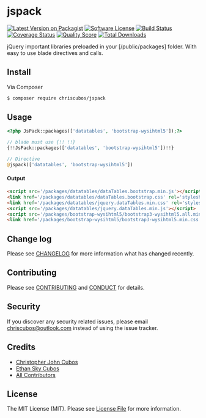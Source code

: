 # jspack

[![Latest Version on Packagist][ico-version]][link-packagist]
[![Software License][ico-license]](LICENSE.md)
[![Build Status][ico-travis]][link-travis]
[![Coverage Status][ico-scrutinizer]][link-scrutinizer]
[![Quality Score][ico-code-quality]][link-code-quality]
[![Total Downloads][ico-downloads]][link-downloads]


jQuery important libraries preloaded in your [/public/packages] folder. With easy to use blade directives and calls.

## Install

Via Composer

``` bash
$ composer require chriscubos/jspack
```

## Usage

``` php
<?php JsPack::packages(['datatables', 'bootstrap-wysihtml5']);?>

// blade must use {!! !!}
{!!JsPack::packages(['datatables', 'bootstrap-wysihtml5'])!!}

// Directive
@jspack(['datatables', 'bootstrap-wysihtml5'])
```
#### Output
``` html
<script src='/packages/datatables/dataTables.bootstrap.min.js'></script>
<link href='/packages/datatables/dataTables.bootstrap.css' rel='stylesheet'/>
<link href='/packages/datatables/jquery.dataTables.min.css' rel='stylesheet'/>
<script src='/packages/datatables/jquery.dataTables.min.js'></script>
<script src='/packages/bootstrap-wysihtml5/bootstrap3-wysihtml5.all.min.js'></script>
<link href='/packages/bootstrap-wysihtml5/bootstrap3-wysihtml5.min.css' rel='stylesheet'/>
```


## Change log

Please see [CHANGELOG](CHANGELOG.md) for more information what has changed recently.


## Contributing

Please see [CONTRIBUTING](CONTRIBUTING.md) and [CONDUCT](CONDUCT.md) for details.

## Security

If you discover any security related issues, please email chriscubos@outlook.com instead of using the issue tracker.

## Credits

- [Christopher John Cubos][link-author]
- [Ethan Sky Cubos][link-author]
- [All Contributors][link-contributors]

## License

The MIT License (MIT). Please see [License File](LICENSE.md) for more information.

[ico-version]: https://img.shields.io/packagist/v/chriscubos/jspack.svg?style=flat-square
[ico-license]: https://img.shields.io/badge/license-MIT-brightgreen.svg?style=flat-square
[ico-travis]: https://img.shields.io/travis/chriscubos/jspack/master.svg?style=flat-square
[ico-scrutinizer]: https://img.shields.io/scrutinizer/coverage/g/chriscubos/jspack.svg?style=flat-square
[ico-code-quality]: https://img.shields.io/scrutinizer/g/chriscubos/jspack.svg?style=flat-square
[ico-downloads]: https://img.shields.io/packagist/dt/chriscubos/jspack.svg?style=flat-square

[link-packagist]: https://packagist.org/packages/chriscubos/jspack
[link-travis]: https://travis-ci.org/chriscubos/jspack
[link-scrutinizer]: https://scrutinizer-ci.com/g/chriscubos/jspack/code-structure
[link-code-quality]: https://scrutinizer-ci.com/g/chriscubos/jspack
[link-downloads]: https://packagist.org/packages/chriscubos/jspack
[link-author]: https://github.com/chriscubos
[link-contributors]: ../../contributors
